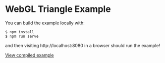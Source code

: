# WebGL Triangle Example

You can build the example locally with:

```
$ npm install 
$ npm run serve
```

and then visiting http://localhost:8080 in a browser should run the example!

[View compiled example](https://github.com/sognefej/learning_rust_webgl/tree/master/01-color-triangle)
